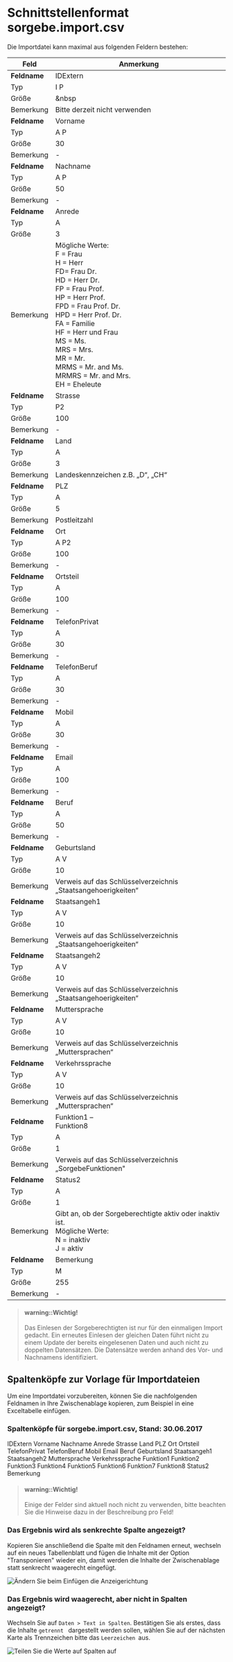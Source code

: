 # Schnittstellenformat sorgebe.import.csv

Die Importdatei kann maximal aus folgenden Feldern bestehen: 

Feld|Anmerkung
---|---
**Feldname**|	 IDExtern 
Typ|	 I P 
Größe|	&nbsp 
Bemerkung|	 Bitte derzeit nicht verwenden 
**Feldname**|	 Vorname 
Typ|	 A P 
Größe|	30
Bemerkung|	- 
**Feldname**|	 Nachname 
Typ|	 A P 
Größe|	50
Bemerkung|	- 
**Feldname**|	 Anrede 
Typ|	 A 
Größe|	3
Bemerkung|	Mögliche Werte:<br/>F = Frau<br/>H = Herr<br/>FD= Frau Dr.<br/>HD = Herr Dr.<br/>FP = Frau Prof.<br/>HP = Herr Prof.<br/>FPD = Frau Prof. Dr.<br/>HPD = Herr Prof. Dr.<br/>FA = Familie<br/>HF = Herr und Frau<br/>MS = Ms.<br/>MRS = Mrs.<br/>MR = Mr.<br/>MRMS = Mr. and Ms.<br/>MRMRS = Mr. and Mrs.<br/>EH = Eheleute 
**Feldname**|	 Strasse 
Typ|	 P2 
Größe|	100
Bemerkung|	- 
**Feldname**|	 Land 
Typ|	 A 
Größe|	3
Bemerkung|	 Landeskennzeichen z.B. „D“, „CH“ 
**Feldname**|	 PLZ 
Typ|	 A 
Größe|	5
Bemerkung|	Postleitzahl 
**Feldname**|	 Ort 
Typ|	 A P2 
Größe|	100
Bemerkung|	- 
**Feldname**|	 Ortsteil 
Typ|	 A 
Größe|	100
Bemerkung|	- 
**Feldname**|	 TelefonPrivat 
Typ|	 A 
Größe|	30
Bemerkung|	- 
**Feldname**|	 TelefonBeruf 
Typ|	 A 
Größe|	30
Bemerkung|	- 
**Feldname**|	 Mobil 
Typ|	 A 
Größe|	30
Bemerkung|	- 
**Feldname**|	 Email 
Typ|	 A 
Größe|	100
Bemerkung|	- 
**Feldname**|	 Beruf 
Typ|	 A 
Größe|	50
Bemerkung|	- 
**Feldname**|	 Geburtsland 
Typ|	 A V 
Größe|	10
Bemerkung|	 Verweis auf das Schlüsselverzeichnis „Staatsangehoerigkeiten“
**Feldname**|	 Staatsangeh1 
Typ|	 A V 
Größe|	10
Bemerkung|	 Verweis auf das Schlüsselverzeichnis „Staatsangehoerigkeiten“ 
**Feldname**|	 Staatsangeh2 
Typ|	 A V 
Größe|	10
Bemerkung|	Verweis auf das Schlüsselverzeichnis „Staatsangehoerigkeiten“ 
**Feldname**|	 Muttersprache 
Typ|	 A V 
Größe|	10
Bemerkung|	 Verweis auf das Schlüsselverzeichnis „Muttersprachen“
**Feldname**|	 Verkehrssprache 
Typ|	 A V 
Größe|	10
Bemerkung|	 Verweis auf das Schlüsselverzeichnis „Muttersprachen“ 
**Feldname**|	 Funktion1 –<br/>Funktion8 
Typ|	 A 
Größe|	1
Bemerkung|	 Verweis auf das Schlüsselverzeichnis „SorgebeFunktionen" 
**Feldname**|	 Status2 
Typ|	 A 
Größe|	1
Bemerkung|	Gibt an, ob der Sorgeberechtigte aktiv oder inaktiv ist.<br/>Mögliche Werte:<br/>N = inaktiv<br/>J = aktiv
**Feldname**|	Bemerkung
Typ|	 M 
Größe|	255
Bemerkung|	- 


> #### warning::Wichtig!
>
> Das Einlesen der Sorgeberechtigten ist nur für den einmaligen Import gedacht. Ein erneutes Einlesen der gleichen Daten führt nicht zu einem Update der bereits eingelesenen Daten und auch nicht zu doppelten Datensätzen. Die Datensätze werden anhand des Vor- und Nachnamens identifiziert.


## Spaltenköpfe zur Vorlage für Importdateien

Um eine Importdatei vorzubereiten, können Sie die nachfolgenden Feldnamen in Ihre Zwischenablage kopieren, zum Beispiel in eine Exceltabelle einfügen.


### Spaltenköpfe für sorgebe.import.csv, Stand: 30.06.2017


 IDExtern 
 Vorname 
 Nachname 
 Anrede 
 Strasse 
 Land 
 PLZ 
 Ort 
 Ortsteil 
 TelefonPrivat 
 TelefonBeruf 
 Mobil 
 Email 
 Beruf 
 Geburtsland 
 Staatsangeh1 
 Staatsangeh2 
 Muttersprache 
 Verkehrssprache 
 Funktion1
 Funktion2
 Funktion3
 Funktion4
 Funktion5
 Funktion6
 Funktion7
 Funktion8 
 Status2 
 Bemerkung



> #### warning::Wichtig!
>
> Einige der Felder sind aktuell noch nicht zu verwenden, bitte beachten Sie die Hinweise dazu in der Beschreibung pro Feld!





### Das Ergebnis wird als senkrechte Spalte angezeigt?

Kopieren Sie anschließend die Spalte mit den Feldnamen erneut, wechseln auf ein neues Tabellenblatt und fügen die Inhalte mit der Option "Transponieren" wieder ein, damit werden die Inhalte der Zwischenablage statt senkrecht waagerecht eingefügt.

![Ändern Sie beim Einfügen die Anzeigerichtung](/MagImp/import01.png)

### Das Ergebnis wird waagerecht, aber nicht in Spalten angezeigt?

Wechseln Sie auf `Daten > Text in Spalten`. Bestätigen Sie als erstes, dass die Inhalte `getrennt ` dargestellt werden sollen, wählen Sie auf der nächsten Karte als Trennzeichen bitte das ``Leerzeichen ``aus.

![Teilen Sie die Werte auf Spalten auf](/MagImp/import02.png)



